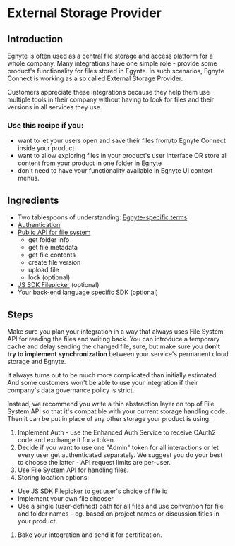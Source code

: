 # External Storage Provider

## Introduction

Egnyte is often used as a central file storage and access platform for a whole company. Many integrations have one simple role - provide some product's functionality for files stored in Egynte. In such scenarios, Egnyte Connect is working as a so called External Storage Provider.

Customers appreciate these integrations because they help them use multiple tools in their company without having to look for files and their versions in all services they use.

### Use this recipe if you:
- want to let your users open and save their files from/to Egnyte Connect inside your product
- want to allow exploring files in your product's user interface OR store all content from your product in one folder in Egnyte
- don't need to have your functionality available in Egnyte UI context menus.


## Ingredients

- Two tablespoons of understanding: [Egnyte-specific terms](definitions.md)
- [Authentication](auth.md)
- [Public API for file system](https://developers.egnyte.com/docs/read/File_System_Management_API_Documentation)
  - get folder info
  - get file metadata
  - get file contents
  - create file version
  - upload file
  - lock (optional)
- [JS SDK Filepicker](https://github.com/egnyte/egnyte-js-sdk/blob/master/src/docs/widgets.md) (optional)
- Your back-end language specific SDK (optional)

## Steps

Make sure you plan your integration in a way that always uses File System API for reading the files and writing back. You can introduce a temporary cache and delay sending the changed file, sure, but make sure you **don't try to implement synchronization** between your service's permanent cloud storage and Egnyte.

It always turns out to be much more complicated than initially estimated. And some customers won't be able to use your integration if their company's data governance policy is strict.

Instead, we recommend you write a thin abstraction layer on top of File System API so that it's compatible with your current storage handling code. Then it can be put in place of any other storage your product is using.

1. Implement Auth - use the Enhanced Auth Service to receive OAuth2 code and exchange it for a token.
1. Decide if you want to use one "Admin" token for all interactions or let every user get authenticated separately. We suggest you do your best to choose the latter - API request limits are per-user.
1. Use File System API for handling files.
1. Storing location options:
  - Use JS SDK Filepicker to get user's choice of file id
  - Implement your own file chooser
  - Use a single (user-defined) path for all files and use convention for file and folder names - eg. based on project names or discussion titles in your product.
1. Bake your integration and send it for certification.

